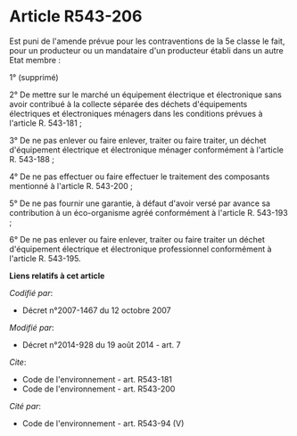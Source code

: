 # Article R543-206

Est puni de l'amende prévue pour les contraventions de la 5e classe le fait, pour un producteur ou un mandataire d'un
producteur établi dans un autre Etat membre : 

1° (supprimé)

2° De mettre sur le marché un équipement électrique et électronique sans avoir contribué à la collecte séparée des déchets
d'équipements électriques et électroniques ménagers dans les conditions prévues à l'article R. 543-181 ; 

3° De ne pas enlever ou faire enlever, traiter ou faire traiter, un déchet d'équipement électrique et électronique ménager
conformément à l'article R. 543-188 ; 

4° De ne pas effectuer ou faire effectuer le traitement des composants mentionné à l'article R. 543-200 ; 

5° De ne pas fournir une garantie, à défaut d'avoir versé par avance sa contribution à un éco-organisme agréé conformément à
l'article R. 543-193 ; 

6° De ne pas enlever ou faire enlever, traiter ou faire traiter un déchet d'équipement électrique et électronique
professionnel conformément à l'article R. 543-195.

**Liens relatifs à cet article**

_Codifié par_:

  - Décret n°2007-1467 du 12 octobre 2007

_Modifié par_:

  - Décret n°2014-928 du 19 août 2014 - art. 7

_Cite_:

  - Code de l'environnement - art. R543-181
  - Code de l'environnement - art. R543-200

_Cité par_:

  - Code de l'environnement - art. R543-94 (V)

